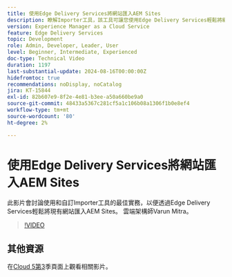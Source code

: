 ```yaml
---
title: 使用Edge Delivery Services將網站匯入AEM Sites
description: 瞭解Importer工具，該工具可讓您使用Edge Delivery Services輕鬆將網站匯入AEM Sites。
version: Experience Manager as a Cloud Service
feature: Edge Delivery Services
topic: Development
role: Admin, Developer, Leader, User
level: Beginner, Intermediate, Experienced
doc-type: Technical Video
duration: 1197
last-substantial-update: 2024-08-16T00:00:00Z
hidefromtoc: true
recommendations: noDisplay, noCatalog
jira: KT-15844
exl-id: 82b607e9-8f2e-4e81-b3ee-a50a660be9a0
source-git-commit: 48433a5367c281cf5a1c106b08a1306f1b0e8ef4
workflow-type: tm+mt
source-wordcount: '80'
ht-degree: 2%

---
```


# 使用Edge Delivery Services將網站匯入AEM Sites

此影片會討論使用和自訂Importer工具的最佳實務，以便透過Edge Delivery Services輕鬆將現有網站匯入AEM Sites。 雲端架構師Varun Mitra。

>[!VIDEO](https://video.tv.adobe.com/v/3431603/?learn=on)

## 其他資源

在[Cloud 5第3](../cloud5-season-3.md)季頁面上觀看相關影片。
